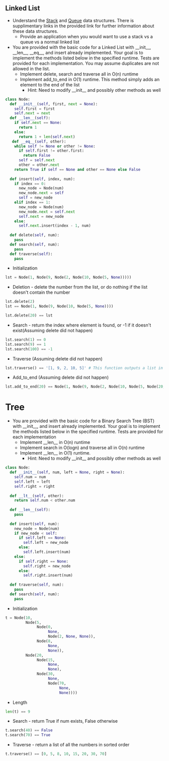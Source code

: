 ## Linked List

* Understand the [Stack](https://www.geeksforgeeks.org/stack-data-structure/) and [Queue](https://www.geeksforgeeks.org/queue-data-structure/) data structures.  There is supplimentary links in the provided link for further information about these data structures.
  * Provide an application when you would want to use a stack vs a queue vs a normal linked list
* You are provided with the basic code for a Linked List with \_\_init\_\_, \_\_len\_\_, \_\_eq\_\_, and insert already implemented. Your goal is to implement the methods listed below in the specified runtime. Tests are provided for each implementation. You may assume duplicates are not allowed in the list.
  * Implement delete, search and traverse all in O(n) runtime
  * Implement add_to_end in O(1) runtime. This method simply adds an element to the end of the list
    * Hint: Need to modify \_\_init\_\_ and possibly other methods as well


```Python
class Node:
  def __init__(self, first, next = None):
    self.first = first
    self.next = next
  def __len__(self):
    if self.next == None:
      return 1
    else:
      return 1 + len(self.next)
   def __eq__(self, other):
    while self != None or other != None:
      if self.first != other.first:
        return False
      self = self.next
      other = other.next
    return True if self == None and other == None else False
      
  def insert(self, index, num):
    if index == 0:
      new_node = Node(num)
      new_node.next = self
      self = new_node
    elif index == 1:
      new_node = Node(num)
      new_node.next = self.next
      self.next = new_node
    else:
      self.next.insert(index - 1, num)
      
  def delete(self, num):
    pass
  def search(self, num):
    pass
  def traverse(self):
    pass
```

* Initialization
```Python
lst = Node(1, Node(9, Node(2, Node(10, Node(5, None)))))
```

* Deletion - delete the number from the list, or do nothing if the list doesn't contain the number
```Python
lst.delete(2)
lst == Node(1, Node(9, Node(10, Node(5, None))))

lst.delete(20) == lst
```

* Search - return the index where element is found, or -1 if it doesn't exist(Assuming delete did not happen)
```Python
lst.search(1) == 0
lst.search(9) == 1
lst.search(100) == -1
```

* Traverse (Assuming delete did not happen)
```Python
lst.traverse() == '[1, 9, 2, 10, 5]' # This function outputs a list in string format
```

* Add_to_end (Assuming delete did not happen)
```Python
lst.add_to_end(20) == Node(1, Node(9, Node(2, Node(10, Node(5, Node(20, None)))))
```


# Tree

* You are provided with the basic code for a Binary Search Tree (BST) with \_\_init\_\_, and insert already implemented. Your goal is to implement the methods listed below in the specified runtime. Tests are provided for each implementation 
  * Implement \_\_len\_\_ in O(n) runtime
  * Implement search in O(logn) and traverse all in O(n) runtime
  * Implement \_\_len\_\_ in O(1) runtime.
    * Hint: Need to modify \_\_init\_\_ and possibly other methods as well

```Python
class Node:
  def __init__(self, num, left = None, right = None):
    self.num = num
    self.left = left
    self.right = right
    
  def __lt__(self, other):
    return self.num < other.num
    
  def __len__(self):
    pass
    
  def insert(self, num):
    new_node = Node(num)
    if new_node < self:
      if self.left == None:
        self.left = new_node
      else:
        self.left.insert(num)
    else:
      if self.right == None:
        self.right = new_node
      else:
        self.right.insert(num)
        
  def traverse(self, num):
    pass
  def search(self, num):
    pass
```

* Initialization
```Python
t = Node(10,
         Node(5,
              Node(0,
                   None,
                   Node(2, None, None)),
              Node(8,
                   None,
                   None)),
         Node(20,
              Node(15,
                   None,
                   None),
              Node(30,
                   None,
                   Node(70,
                        None,
                        None))))             

```

* Length
```Python
len(t) == 9
```

* Search - return True if num exists, False otherwise
```Python
t.search(40) == False
t.search(70) == True
```

* Traverse - return a list of all the numbers in sorted order
```Python
t.traverse() == [0, 5, 8, 10, 15, 20, 30, 70]
```
